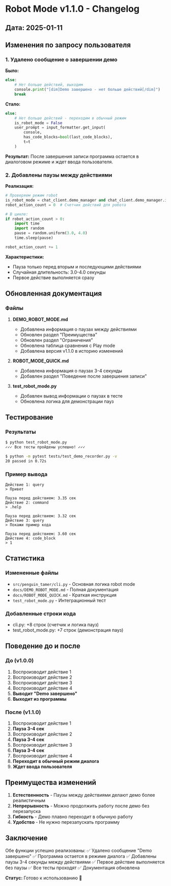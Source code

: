 # Robot Mode v1.1.0 - Changelog

## Дата: 2025-01-11

## Изменения по запросу пользователя

### 1. Удалено сообщение о завершении демо
**Было:**
```python
else:
    # Нет больше действий, выходим
    console.print("[dim]Demo завершено - нет больше действий[/dim]")
    break
```

**Стало:**
```python
else:
    # Нет больше действий - переходим в обычный режим
    is_robot_mode = False
    user_prompt = input_formatter.get_input(
        console,
        has_code_blocks=bool(last_code_blocks),
        t=t
    )
```

**Результат:** После завершения записи программа остается в диалоговом режиме и ждет ввода пользователя.

### 2. Добавлены паузы между действиями
**Реализация:**
```python
# Проверяем режим robot
is_robot_mode = chat_client.demo_manager and chat_client.demo_manager.is_robot_mode()
robot_action_count = 0  # Счетчик действий для робота

# В цикле:
if robot_action_count > 0:
    import time
    import random
    pause = random.uniform(3.0, 4.0)
    time.sleep(pause)

robot_action_count += 1
```

**Характеристики:**
- Пауза только перед вторым и последующими действиями
- Случайная длительность: 3.0-4.0 секунды
- Первое действие выполняется сразу

## Обновленная документация

### Файлы
1. **DEMO_ROBOT_MODE.md**
   - Добавлена информация о паузах между действиями
   - Обновлен раздел "Преимущества"
   - Обновлен раздел "Ограничения"
   - Обновлена таблица сравнения с Play mode
   - Добавлена версия v1.1.0 в историю изменений

2. **ROBOT_MODE_QUICK.md**
   - Добавлена информация о паузах 3-4 секунды
   - Добавлен раздел "Поведение после завершения записи"

3. **test_robot_mode.py**
   - Добавлен вывод информации о паузах в тесте
   - Обновлена логика для демонстрации пауз

## Тестирование

### Результаты
```bash
$ python test_robot_mode.py
✓✓✓ Все тесты пройдены успешно! ✓✓✓

$ python -m pytest tests/test_demo_recorder.py -v
20 passed in 0.72s
```

### Пример вывода
```
Действие 1: query
> Привет

Пауза перед действием: 3.35 сек
Действие 2: command
> .help

Пауза перед действием: 3.32 сек
Действие 3: query
> Покажи пример кода

Пауза перед действием: 3.60 сек
Действие 4: code_block
> 1
```

## Статистика

### Измененные файлы
- `src/penguin_tamer/cli.py` - Основная логика robot mode
- `docs/DEMO_ROBOT_MODE.md` - Полная документация
- `docs/ROBOT_MODE_QUICK.md` - Краткая инструкция
- `test_robot_mode.py` - Интеграционный тест

### Добавленные строки кода
- cli.py: +8 строк (счетчик и логика пауз)
- test_robot_mode.py: +7 строк (демонстрация пауз)

## Поведение до и после

### До (v1.0.0)
1. Воспроизводит действие 1
2. Воспроизводит действие 2
3. Воспроизводит действие 3
4. Воспроизводит действие 4
5. **Выводит "Demo завершено"**
6. **Выходит из программы**

### После (v1.1.0)
1. Воспроизводит действие 1
2. **Пауза 3-4 сек**
3. Воспроизводит действие 2
4. **Пауза 3-4 сек**
5. Воспроизводит действие 3
6. **Пауза 3-4 сек**
7. Воспроизводит действие 4
8. **Переходит в обычный режим диалога**
9. **Ждет ввода пользователя**

## Преимущества изменений

1. **Естественность** - Паузы между действиями делают демо более реалистичным
2. **Непрерывность** - Можно продолжить работу после демо без перезапуска
3. **Гибкость** - Демо плавно переходит в обычную работу
4. **Удобство** - Не нужно перезапускать программу

## Заключение

Обе функции успешно реализованы:
✅ Удалено сообщение "Demo завершено"
✅ Программа остается в режиме диалога
✅ Добавлены паузы 3-4 секунды между действиями
✅ Первое действие выполняется без паузы
✅ Все тесты проходят
✅ Документация обновлена

**Статус:** Готово к использованию 🚀
